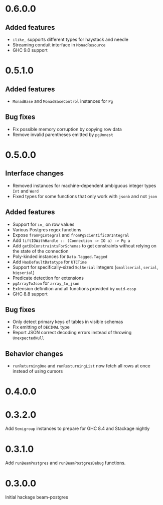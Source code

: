 # 0.6.0.0

## Added features

 * `ilike_` supports different types for haystack and needle
 * Streaming conduit interface in `MonadResource`
 * GHC 9.0 support

# 0.5.1.0

## Added features

 * `MonadBase` and `MonadBaseControl` instances for `Pg`

## Bug fixes

 * Fix possible memory corruption by copying row data
 * Remove invalid parentheses emitted by `pgUnnest`

# 0.5.0.0

## Interface changes

 * Removed instances for machine-dependent ambiguous integer types `Int` and `Word`
 * Fixed types for some functions that only work with `jsonb` and not `json`

## Added features

 * Support for `in_` on row values
 * Various Postgres regex functions
 * Expose `fromPgIntegral` and `fromPgScientificOrIntegral`
 * Add `liftIOWithHandle :: (Connection -> IO a) -> Pg a`
 * Add `getDbConstraintsForSchemas` to get constraints without relying on the state of the connection
 * Poly-kinded instances for `Data.Tagged.Tagged`
 * Add `HasDefaultDatatype` for `UTCTime`
 * Support for specifically-sized `SqlSerial` integers (`smallserial`, `serial`, `bigserial`)
 * Predicate detection for extensions
 * `pgArrayToJson` for `array_to_json`
 * Extension definition and all functions provided by `uuid-ossp`
 * GHC 8.8 support

## Bug fixes

 * Only detect primary keys of tables in visible schemas
 * Fix emitting of `DECIMAL` type
 * Report JSON correct decoding errors instead of throwing `UnexpectedNull`

## Behavior changes

 * `runReturningOne` and `runResturningList` now fetch all rows at once instead of using cursors

# 0.4.0.0

# 0.3.2.0

Add `Semigroup` instances to prepare for GHC 8.4 and Stackage nightly

# 0.3.1.0

Add `runBeamPostgres` and `runBeamPostgresDebug` functions.

# 0.3.0.0

Initial hackage beam-postgres

